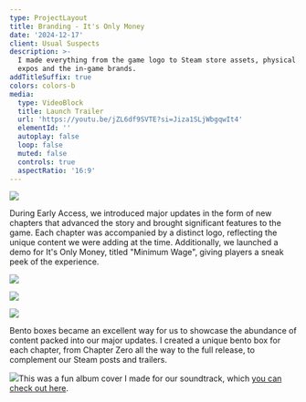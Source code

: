 ```yaml
---
type: ProjectLayout
title: Branding - It's Only Money
date: '2024-12-17'
client: Usual Suspects
description: >-
  I made everything from the game logo to Steam store assets, physical media for
  expos and the in-game brands.
addTitleSuffix: true
colors: colors-b
media:
  type: VideoBlock
  title: Launch Trailer
  url: 'https://youtu.be/jZL6df9SVTE?si=Jiza1SLjWbgqwIt4'
  elementId: ''
  autoplay: false
  loop: false
  muted: false
  controls: true
  aspectRatio: '16:9'
---
```

![](/images/logos.jpg)

During Early Access, we introduced major updates in the form of new chapters that advanced the story and brought significant features to the game. Each chapter was accompanied by a distinct logo, reflecting the unique content we were adding at the time. Additionally, we launched a demo for It's Only Money, titled "Minimum Wage", giving players a sneak peek of the experience.

![](/images/Chapter%20Two%20Bento.jpg)

![](/images/bento%203.jpg)

![](/images/bento%204@2x.jpg)

Bento boxes became an excellent way for us to showcase the abundance of content packed into our major updates. I created a unique bento box for each chapter, from Chapter Zero all the way to the full release, to complement our Steam posts and trailers.

![](/images/iomcov69.jpg)This was a fun album cover I made for our soundtrack, which [you can check out here](https://youtu.be/aESvGg48sg8?si=J5aq_C4vGgQHDR4K).
